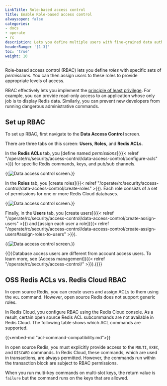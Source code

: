 ```yaml
---
LinkTitle: Role-based access control
Title: Enable Role-based access control
alwaysopen: false
categories:
- docs
- operate
- rc
description: Lets you define multiple users with fine-grained data authorization features.
headerRange: '[1-3]'
toc: 'true'
weight: 10
---
```


Role-based access control (RBAC) lets you define *roles* with specific sets of *permissions*. You can then assign *users* to these roles
to provide appropriate levels of access.

RBAC effectively lets you implement the [principle of least privilege](https://en.wikipedia.org/wiki/Principle_of_least_privilege). For example, you can provide
read-only access to an application whose only job is to display Redis data. Similarly, you can prevent new developers from running dangerous administrative commands.


## Set up RBAC

To set up RBAC, first navigate to the **Data Access Control** screen.

There are three tabs on this screen: **Users**, **Roles**, and **Redis ACLs**.

In the **Redis ACLs** tab, you [define named *permissions*]({{< relref "/operate/rc/security/access-control/data-access-control/configure-acls" >}}) for specific Redis commands, keys, and pub/sub channels.

{{<image filename="images/rc/data-access-control-acls.png" alt="Data access control screen." >}}

In the **Roles** tab, you [create roles]({{< relref "/operate/rc/security/access-control/data-access-control/create-roles" >}}). Each role consists of a set of permissions for one or more Redis Cloud databases.

{{<image filename="images/rc/data-access-control-roles.png" alt="Data access control screen." >}}

Finally, in the **Users** tab, you [create users]({{< relref "/operate/rc/security/access-control/data-access-control/create-assign-users" >}}) and [assign each user a role]({{< relref "/operate/rc/security/access-control/data-access-control/create-assign-users#assign-roles-to-users" >}}).

{{<image filename="images/rc/data-access-control-users.png" alt="Data access control screen." >}}

{{<note>}}Database access users are different from account access users. To learn more, see [Access management]({{< relref "/operate/rc/security/access-control/" >}}).{{</note>}}


## OSS Redis ACLs vs. Redis Cloud RBAC

In open source Redis, you can create users and assign ACLs to them using the `ACL` command. However, open source
Redis does not support generic roles.

In Redis Cloud, you configure RBAC using the Redis Cloud console. As a result, certain open source Redis ACL
subcommands are not available in Redis Cloud. The following table shows which ACL commands are supported.

{{<embed-md "acl-command-compatibility.md">}}

In open source Redis, you must explicitly provide access to the `MULTI`, `EXEC`, and `DISCARD` commands.
In Redis Cloud, these commands, which are used in transactions, are always permitted. However, the commands
run within the transaction block are subject to RBAC permissions.

When you run multi-key commands on multi-slot keys, the return value is `failure` but the command runs on the keys that are allowed.



